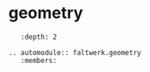 # geometry

```{contents}
   :depth: 2
```

```{eval-rst}
.. automodule:: faltwerk.geometry
   :members:
```